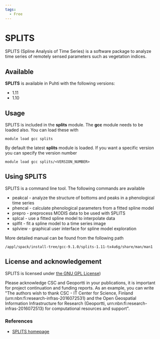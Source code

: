 ```yaml
---
tags:
  - Free
---
```


# SPLITS

SPLITS (Spline Analysis of Time Series) is a software package to analyze time series of remotely sensed parameters such as vegetation indices.

## Available

__SPLITS__ is available in Puhti with the following versions:

* 1.11
* 1.10

## Usage

SPLITS is included in the __splits__ module. The __gcc__ module needs to be loaded also. You can load these with

`module load gcc splits`

By default the latest __splits__ module is loaded. If you want a specific version you can specify the version number

`module load gcc splits/<VERSION_NUMBER>`

## Using SPLITS

SPLITS is a command line tool. The following commands are available  

* peakcal - analyze the structure of bottoms and peaks in a phenological time series
* phencal - calculate phenological parameters from a fitted spline model
* prepro - preprocess MODIS data to be used with SPLITS
* splcal - use a fitted spline model to interpolate data
* splfit - fit a spline model to a time series image
* splview - graphical user interface for spline model exploration

More detailed manual can be found from the following path

`/appl/spack/install-tree/gcc-9.1.0/splits-1.11-tx4u6g/share/man/man1`

## License and acknowledgement

SPLITS is licensed under [the GNU GPL License](https://www.gnu.org/licenses/gpl-3.0.de.html))

Please acknowledge CSC and Geoportti in your publications, it is important for project continuation and funding reports.
As an example, you can write "The authors wish to thank CSC - IT Center for Science, Finland (urn:nbn:fi:research-infras-2016072531) and the Open Geospatial Information Infrastructure for Research (Geoportti, urn:nbn:fi:research-infras-2016072513) for computational resources and support".

### References

* [SPLITS homepage](http://sebastian-mader.net/splits/)

